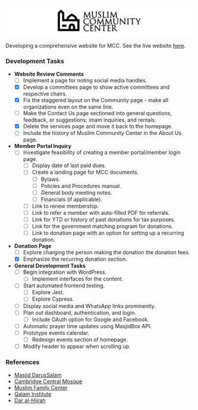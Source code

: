 ![](logo-repo.png)

Developing a comprehensive website for MCC. See the live website [here](https://mparchment.github.io/mccmd/). 

### Development Tasks

- **Website Review Comments**
  - [ ] Implement a page for noting social media handles.
  - [X] Develop a committees page to show active committees and respective chairs.
  - [X] Fix the staggered layout on the Community page - make all organizations even on the same line.
  - [ ] Make the Contact Us page sectioned into general questions, feedback, or suggestions; imam inquiries, and rentals.
  - [X] Delete the services page and move it back to the homepage.
  - [ ] Include the history of Muslim Community Center in the About Us page.

- **Member Portal Inquiry**
  - [ ] Investigate feasibility of creating a member portal/member login page.
    - [ ] Display date of last paid dues.
    - [ ] Create a landing page for MCC documents.
      - [ ] Bylaws.
      - [ ] Policies and Procedures manual.
      - [ ] General body meeting notes.
      - [ ] Financials (if applicable).
    - [ ] Link to renew membership.
    - [ ] Link to refer a member with auto-filled PDF for referrals.
    - [ ] Link for YTD or history of past donations for tax purposes.
    - [ ] Link for the government matching program for donations.
    - [ ] Link to donation page with an option for setting up a recurring donation.

- **Donation Page**
  - [ ] Explore charging the person making the donation the donation fees.
  - [X] Emphasize the recurring donation section.

- **General Development Tasks**
  - [ ] Begin integration with WordPress.
    - [ ] Implement interfaces for the content.
  - [ ] Start automated frontend testing.
    - [ ] Explore Jest.
    - [ ] Explore Cypress.
  - [ ] Display social media and WhatsApp links prominently.
  - [ ] Plan out dashboard, authentication, and login.
    - [ ] Include OAuth option for Google and Facebook.
  - [ ] Automatic prayer time updates using MasjidBox API.
  - [ ] Prototype events calendar.
    - [ ] Redesign events section of homepage.
  - [ ] Modify header to appear when scrolling up.
### References

- [Masjid DarusSalam](https://masjidds.org/)
- [Cambridge Central Mosque](https://cambridgecentralmosque.org/)
- [Muslim Family Center](https://www.muslimfamilycenter.org/)
- [Qalam Institute](https://www.qalam.institute/)
- [Dar al-Hijrah](https://hijrah.org/)
